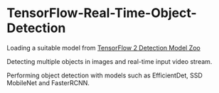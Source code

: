 # TensorFlow-Real-Time-Object-Detection
Loading a suitable model from [TensorFlow 2 Detection Model Zoo](https://github.com/tensorflow/models/blob/master/research/object_detection/g3doc/tf2_detection_zoo.md) 

Detecting multiple objects in images and real-time input video stream. 

Performing object detection with models such as EfficientDet, SSD MobileNet and FasterRCNN.

